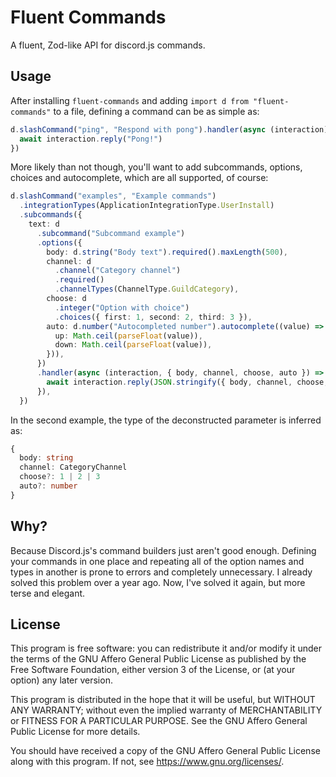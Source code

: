 # Fluent Commands

A fluent, Zod-like API for discord.js commands.

## Usage

After installing `fluent-commands` and adding `import d from "fluent-commands"`
to a file, defining a command can be as simple as:

```ts
d.slashCommand("ping", "Respond with pong").handler(async (interaction) => {
  await interaction.reply("Pong!")
})
```

More likely than not though, you'll want to add subcommands, options, choices
and autocomplete, which are all supported, of course:

```ts
d.slashCommand("examples", "Example commands")
  .integrationTypes(ApplicationIntegrationType.UserInstall)
  .subcommands({
    text: d
      .subcommand("Subcommand example")
      .options({
        body: d.string("Body text").required().maxLength(500),
        channel: d
          .channel("Category channel")
          .required()
          .channelTypes(ChannelType.GuildCategory),
        choose: d
          .integer("Option with choice")
          .choices({ first: 1, second: 2, third: 3 }),
        auto: d.number("Autocompleted number").autocomplete((value) => ({
          up: Math.ceil(parseFloat(value)),
          down: Math.ceil(parseFloat(value)),
        })),
      })
      .handler(async (interaction, { body, channel, choose, auto }) => {
        await interaction.reply(JSON.stringify({ body, channel, choose, auto }))
      }),
  })
```

In the second example, the type of the deconstructed parameter is inferred as:

```ts
{
  body: string
  channel: CategoryChannel
  choose?: 1 | 2 | 3
  auto?: number
}
```

## Why?

Because Discord.js's command builders just aren't good enough. Defining your
commands in one place and repeating all of the option names and types in another
is prone to errors and completely unnecessary. I already solved this problem
over a year ago. Now, I've solved it again, but more terse and elegant.

## License

This program is free software: you can redistribute it and/or modify it under
the terms of the GNU Affero General Public License as published by the Free
Software Foundation, either version 3 of the License, or (at your option) any
later version.

This program is distributed in the hope that it will be useful, but WITHOUT ANY
WARRANTY; without even the implied warranty of MERCHANTABILITY or FITNESS FOR A
PARTICULAR PURPOSE. See the GNU Affero General Public License for more details.

You should have received a copy of the GNU Affero General Public License along
with this program. If not, see <https://www.gnu.org/licenses/>.
